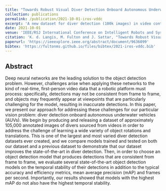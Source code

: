 ```yaml
---
title: "Towards Robust Visual Diver Detection Onboard Autonomous Underwater Robots: Assessing the Effects of Models and Data"
collection: publications
permalink: /publication/2021-10-01-iros-vddc
excerpt: 'A new dataset for diver detection (100k images) in video contexts, with evaluations of a variety of deep detectors on the diver detection task.'
date: 2021-10-01
venue: 'IEEE/RSJ International Conference on Intelligent Robots and Systems (IROS)'
citation: 'K. d. Langis, M. Fulton and J. Sattar, "Towards Robust Visual Diver Detection Onboard Autonomous Underwater Robots: Assessing the Effects of Models and Data1," 2021 IEEE/RSJ International Conference on Intelligent Robots and Systems (IROS), 2021, pp. 5372-5378, doi: 10.1109/IROS51168.2021.9636099.'
paperurl: 'https://ieeexplore.ieee.org/abstract/document/9636099'
bibtex: 'https://fultonms.github.io/files/bibtex/2021-iros-vddc.bib'
---
```

## Abstract
Deep neural networks are the leading solution to the object detection problem. However, challenges arise when applying these networks to the kind of real-time, first-person video data that a robotic platform must process: specifically, detections may not be consistent from frame to frame, and objects may frequently appear at viewpoints that are particularly challenging for the model, resulting in inaccurate detections. In this paper, we present our approach for addressing these challenges for our particular vision problem: diver detection onboard autonomous underwater vehicles (AUVs). We begin by producing and releasing a dataset of approximately 105,000 annotated images of divers sourced from videos in order to address the challenge of learning a wide variety of object rotations and translations. This is one of the largest and most varied diver detection datasets ever created, and we compare models trained and tested on both our dataset and a previous dataset to demonstrate that our dataset improves the state-of-the-art in diver detection. Then, in order to choose an object detection model that produces detections that are consistent from frame to frame, we evaluate several state-of-the-art object detection models on the temporal stability of their detections in addition to the typical accuracy and efficiency metrics, mean average precision (mAP) and frames per second. Importantly, our results showed that models with the highest mAP do not also have the highest temporal stability.